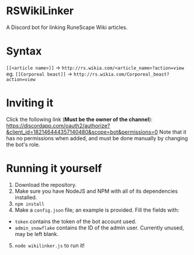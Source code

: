 # RSWikiLinker
A Discord bot for linking RuneScape Wiki articles.

# Syntax
`[[<article name>]]` -> `http://rs.wikia.com/<article_name>?action=view`
eg. `[[Corporeal beast]]` -> `http://rs.wikia.com/Corporeal_beast?action=view`

# Inviting it
Click the following link (**Must be the owner of the channel**): https://discordapp.com/oauth2/authorize?&client_id=182146444357140480&scope=bot&permissions=0
Note that it has no permissions when added, and must be done manually by changing the bot's role.

# Running it yourself
1. Download the repository.
2. Make sure you have NodeJS and NPM with all of its dependencies installed.
3. `npm install`
4. Make a `config.json` file; an example is provided. Fill the fields with:
  * `token` contains the token of the bot account used.
  * `admin_snowflake` contains the ID of the admin user. Currently unused, may be left blank.
5. `node wikilinker.js` to run it!
